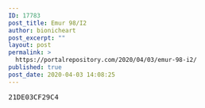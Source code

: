```yaml
---
ID: 17783
post_title: Emur 98/I2
author: bionicheart
post_excerpt: ""
layout: post
permalink: >
  https://portalrepository.com/2020/04/03/emur-98-i2/
published: true
post_date: 2020-04-03 14:08:25
---
```

<pre>21DE03CF29C4</pre>